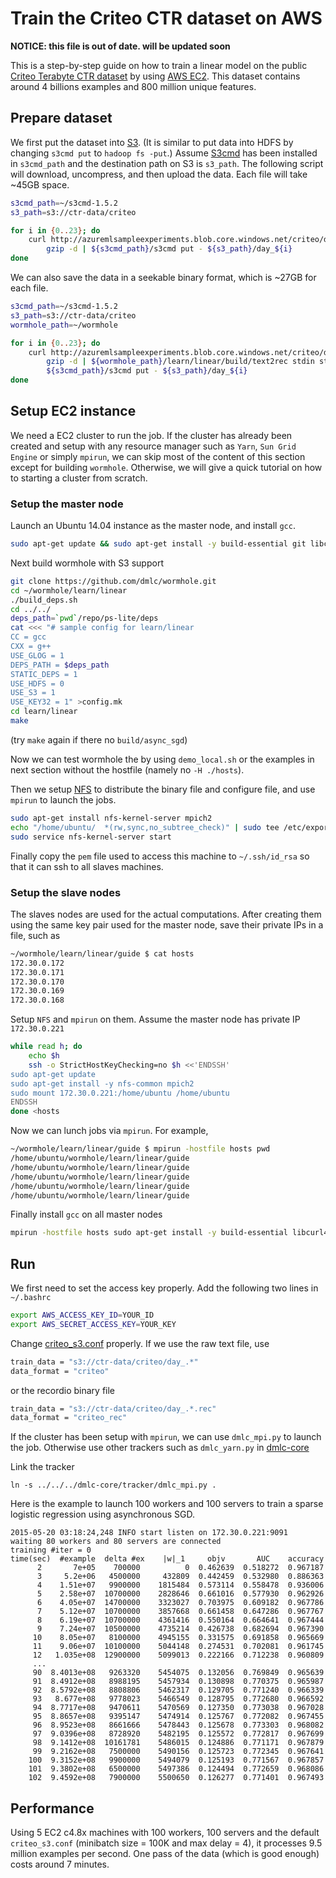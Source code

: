 # Train the Criteo CTR dataset on AWS

**NOTICE: this file is out of date. will be updated soon**

This is a step-by-step guide on how to train a linear model on the
public [Criteo Terabyte CTR dataset](http://labs.criteo.com/downloads/download-terabyte-click-logs/)
by using [AWS EC2](http://aws.amazon.com/ec2/). This dataset contains around 4
billions examples and 800 million unique features.

## Prepare dataset

We first put the dataset into [S3](http://aws.amazon.com/s3/). (It is similar to
put data into HDFS by changing `s3cmd put` to `hadoop fs -put`.)
Assume [S3cmd](http://s3tools.org/s3cmd) has been installed in `s3cmd_path` and
the destination path on S3 is `s3_path`. The following script will download,
uncompress, and then upload the data. Each file will take ~45GB space.

```bash
s3cmd_path=~/s3cmd-1.5.2
s3_path=s3://ctr-data/criteo

for i in {0..23}; do
    curl http://azuremlsampleexperiments.blob.core.windows.net/criteo/day_${i}.gz | \
        gzip -d | ${s3cmd_path}/s3cmd put - ${s3_path}/day_${i}
done
```

We can also save the data in a seekable binary format, which is ~27GB for each
file.

```bash
s3cmd_path=~/s3cmd-1.5.2
s3_path=s3://ctr-data/criteo
wormhole_path=~/wormhole

for i in {0..23}; do
    curl http://azuremlsampleexperiments.blob.core.windows.net/criteo/day_${i}.gz | \
        gzip -d | ${wormhole_path}/learn/linear/build/text2rec stdin stdout criteo | \
        ${s3cmd_path}/s3cmd put - ${s3_path}/day_${i}
done
```

## Setup EC2 instance

We need a EC2 cluster to run the job. If the cluster has already been created
and setup with any resource manager such as `Yarn`, `Sun Grid Engine` or simply
`mpirun`, we can skip most of the content of this section except for building
`wormhole`. Otherwise, we will give a quick tutorial on how to starting a
cluster from scratch.

### Setup the master node

Launch an Ubuntu 14.04 instance as the master node, and install `gcc`.

```bash
sudo apt-get update && sudo apt-get install -y build-essential git libcurl4-openssl-dev
```

Next build wormhole with S3 support

```bash
git clone https://github.com/dmlc/wormhole.git
cd ~/wormhole/learn/linear
./build_deps.sh
cd ../../
deps_path=`pwd`/repo/ps-lite/deps
cat <<< "# sample config for learn/linear
CC = gcc
CXX = g++
USE_GLOG = 1
DEPS_PATH = $deps_path
STATIC_DEPS = 1
USE_HDFS = 0
USE_S3 = 1
USE_KEY32 = 1" >config.mk
cd learn/linear
make
```

(try `make` again if there no `build/async_sgd`)

Now we can test wormhole the by using `demo_local.sh` or the examples in next
section without the hostfile (namely no `-H ./hosts`).

Then we setup
[NFS](https://help.ubuntu.com/lts/serverguide/network-file-system.html) to
distribute the binary file and configure file, and use `mpirun` to launch the jobs.

```bash
sudo apt-get install nfs-kernel-server mpich2
echo "/home/ubuntu/  *(rw,sync,no_subtree_check)" | sudo tee /etc/exports
sudo service nfs-kernel-server start
```

Finally copy the `pem` file used to access this machine to `~/.ssh/id_rsa` so that
it can ssh to all slaves machines.


### Setup the slave nodes

The slaves nodes are used for the actual computations. After creating them using the
same key pair used for the master node, save their private IPs in a file, such
as

```bash
~/wormhole/learn/linear/guide $ cat hosts
172.30.0.172
172.30.0.171
172.30.0.170
172.30.0.169
172.30.0.168
```

Setup `NFS` and `mpirun` on them. Assume the master node has private IP `172.30.0.221`

```bash
while read h; do
    echo $h
    ssh -o StrictHostKeyChecking=no $h <<'ENDSSH'
sudo apt-get update
sudo apt-get install -y nfs-common mpich2
sudo mount 172.30.0.221:/home/ubuntu /home/ubuntu
ENDSSH
done <hosts
```

Now we can lunch jobs via `mpirun`. For example,

```bash
~/wormhole/learn/linear/guide $ mpirun -hostfile hosts pwd
/home/ubuntu/wormhole/learn/linear/guide
/home/ubuntu/wormhole/learn/linear/guide
/home/ubuntu/wormhole/learn/linear/guide
/home/ubuntu/wormhole/learn/linear/guide
/home/ubuntu/wormhole/learn/linear/guide
```

Finally install `gcc` on all master nodes
```bash
mpirun -hostfile hosts sudo apt-get install -y build-essential libcurl4-openssl-dev
```

## Run

We first need to set the access key properly. Add the following two lines in
`~/.bashrc`
```bash
export AWS_ACCESS_KEY_ID=YOUR_ID
export AWS_SECRET_ACCESS_KEY=YOUR_KEY
```

Change [criteo_s3.conf](./criteo_s3.conf) properly. If we use the raw text file, use
```bash
train_data = "s3://ctr-data/criteo/day_.*"
data_format = "criteo"
```
or the recordio binary file
```bash
train_data = "s3://ctr-data/criteo/day_.*.rec"
data_format = "criteo_rec"
```

If the cluster has been setup with `mpirun`, we can use `dmlc_mpi.py` to launch
the job. Otherwise use other trackers such as `dmlc_yarn.py` in [dmlc-core](https://github.com/dmlc/dmlc-core/tree/master/tracker)

Link the tracker
```
ln -s ../../../dmlc-core/tracker/dmlc_mpi.py .
```

Here is the example to launch 100 workers and 100 servers to
train a sparse logistic regression using asynchronous SGD.

```
2015-05-20 03:18:24,248 INFO start listen on 172.30.0.221:9091
waiting 80 workers and 80 servers are connected
training #iter = 0
time(sec)  #example  delta #ex    |w|_1     objv       AUC    accuracy
      2       7e+05    700000          0  0.462639  0.518272  0.967187
      3     5.2e+06   4500000     432809  0.442459  0.532980  0.886363
      4    1.51e+07   9900000    1815484  0.573114  0.558478  0.936006
      5    2.58e+07  10700000    2828646  0.661016  0.577930  0.962926
      6    4.05e+07  14700000    3323027  0.703975  0.609182  0.967786
      7    5.12e+07  10700000    3857668  0.661458  0.647286  0.967767
      8    6.19e+07  10700000    4361416  0.550164  0.664641  0.967444
      9    7.24e+07  10500000    4735214  0.426738  0.682694  0.967390
     10    8.05e+07   8100000    4945155  0.331575  0.691858  0.965669
     11    9.06e+07  10100000    5044148  0.274531  0.702081  0.961745
     12   1.035e+08  12900000    5099013  0.222166  0.712238  0.960809
     ...
     90  8.4013e+08   9263320    5454075  0.132056  0.769849  0.965639
     91  8.4912e+08   8988195    5457934  0.130898  0.770375  0.965987
     92  8.5792e+08   8808806    5462317  0.129705  0.771240  0.966339
     93   8.677e+08   9778023    5466549  0.128795  0.772680  0.966592
     94  8.7717e+08   9470611    5470569  0.127350  0.773038  0.967028
     95  8.8657e+08   9395147    5474914  0.125767  0.772082  0.967455
     96  8.9523e+08   8661666    5478443  0.125678  0.773303  0.968082
     97  9.0396e+08   8728920    5482195  0.125572  0.772817  0.967699
     98  9.1412e+08  10161781    5486015  0.124886  0.771171  0.967879
     99  9.2162e+08   7500000    5490156  0.125723  0.772345  0.967641
    100  9.3152e+08   9900000    5494079  0.125193  0.771567  0.967857
    101  9.3802e+08   6500000    5497386  0.124494  0.772659  0.968086
    102  9.4592e+08   7900000    5500650  0.126277  0.771401  0.967493
```


## Performance

Using 5 EC2 c4.8x machines with 100 workers, 100 servers and the default
`criteo_s3.conf` (minibatch size = 100K and max delay = 4), it processes 9.5
million examples per second. One pass of the data (which is good enough) costs
around 7 minutes.
